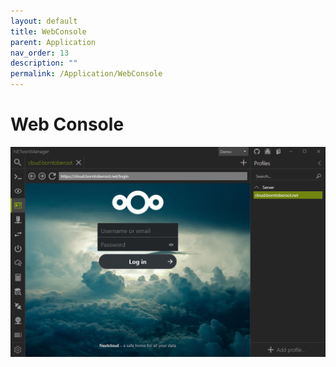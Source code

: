```yaml
---
layout: default
title: WebConsole
parent: Application
nav_order: 13
description: ""
permalink: /Application/WebConsole
---
```


# Web Console

![WebConsole](WebConsole.png)